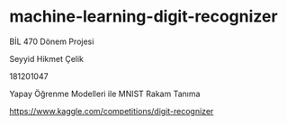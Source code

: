# machine-learning-digit-recognizer

BİL 470 Dönem Projesi

Seyyid Hikmet Çelik

181201047

Yapay Öğrenme Modelleri ile MNIST Rakam Tanıma

https://www.kaggle.com/competitions/digit-recognizer
